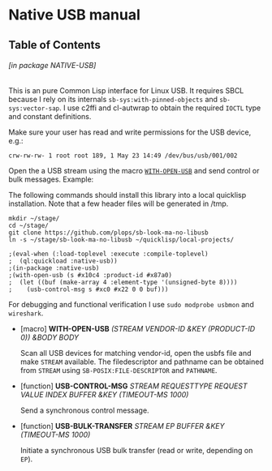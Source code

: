 <a id='x-28NATIVE-USB-3A-40NATIVE-USB-MANUAL-20MGL-PAX-3ASECTION-29'></a>

# Native USB manual

## Table of Contents


###### \[in package NATIVE-USB\]
This is an pure Common Lisp interface for Linux USB. It requires SBCL because I rely on its internals `sb-sys:with-pinned-objects` and `sb-sys:vector-sap`. I use c2ffi and cl-autwrap to obtain the required `IOCTL` type and constant definitions.

Make sure your user has read and write permissions for the USB device,
e.g.:

```
crw-rw-rw- 1 root root 189, 1 May 23 14:49 /dev/bus/usb/001/002
```

Open the a USB stream using the macro [`WITH-OPEN-USB`][977e] and send control
or bulk messages. Example: 

The following commands should install this library into a local
quicklisp installation.  Note that a few header files will be
generated in /tmp.

```
mkdir ~/stage/
cd ~/stage/
git clone https://github.com/plops/sb-look-ma-no-libusb
ln -s ~/stage/sb-look-ma-no-libusb ~/quicklisp/local-projects/
```

```common-lisp
;(eval-when (:load-toplevel :execute :compile-toplevel)
;  (ql:quickload :native-usb))
;(in-package :native-usb)
;(with-open-usb (s #x10c4 :product-id #x87a0)
;  (let ((buf (make-array 4 :element-type '(unsigned-byte 8))))
;    (usb-control-msg s #xc0 #x22 0 0 buf)))
```

For debugging and functional verification I use `sudo modprobe usbmon` and `wireshark`.

<a id='x-28NATIVE-USB-3AWITH-OPEN-USB-20-28MGL-PAX-3AMACRO-29-29'></a>

- [macro] **WITH-OPEN-USB** *(STREAM VENDOR-ID &KEY (PRODUCT-ID 0)) &BODY BODY*

    Scan all USB devices for matching vendor-id, open the usbfs file
    and make `STREAM` available. The filedescriptor and pathname can be
    obtained from `STREAM` using `SB-POSIX:FILE-DESCRIPTOR` and `PATHNAME`.

<a id='x-28NATIVE-USB-3AUSB-CONTROL-MSG-20FUNCTION-29'></a>

- [function] **USB-CONTROL-MSG** *STREAM REQUESTTYPE REQUEST VALUE INDEX BUFFER &KEY (TIMEOUT-MS 1000)*

    Send a synchronous control message.

<a id='x-28NATIVE-USB-3AUSB-BULK-TRANSFER-20FUNCTION-29'></a>

- [function] **USB-BULK-TRANSFER** *STREAM EP BUFFER &KEY (TIMEOUT-MS 1000)*

    Initiate a synchronous USB bulk transfer (read or write, depending on `EP`).

  [977e]: #x-28NATIVE-USB-3AWITH-OPEN-USB-20-28MGL-PAX-3AMACRO-29-29 "(NATIVE-USB:WITH-OPEN-USB (MGL-PAX:MACRO))"
